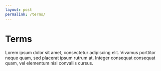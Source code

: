 ```yaml
---
layout: post
permalink: /terms/
---
```


# Terms

Lorem ipsum dolor sit amet, consectetur adipiscing elit. Vivamus porttitor neque quam, sed placerat ipsum rutrum at. Integer consequat consequat quam, vel elementum nisl convallis cursus.
